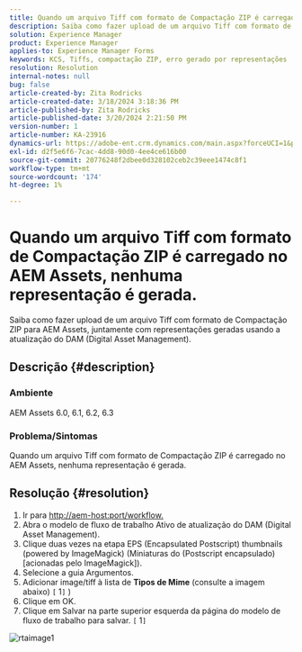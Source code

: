 ```yaml
---
title: Quando um arquivo Tiff com formato de Compactação ZIP é carregado no AEM Assets, nenhuma representação é gerada.
description: Saiba como fazer upload de um arquivo Tiff com formato de Compactação ZIP para AEM Assets, juntamente com representações geradas.
solution: Experience Manager
product: Experience Manager
applies-to: Experience Manager Forms
keywords: KCS, Tiffs, compactação ZIP, erro gerado por representações
resolution: Resolution
internal-notes: null
bug: false
article-created-by: Zita Rodricks
article-created-date: 3/18/2024 3:18:36 PM
article-published-by: Zita Rodricks
article-published-date: 3/20/2024 2:21:50 PM
version-number: 1
article-number: KA-23916
dynamics-url: https://adobe-ent.crm.dynamics.com/main.aspx?forceUCI=1&pagetype=entityrecord&etn=knowledgearticle&id=9b0508c6-3ae5-ee11-904d-6045bd006079
exl-id: d2f5e6f6-7cac-4dd8-90d0-4ee4ce616b00
source-git-commit: 20776248f2dbee0d328102ceb2c39eee1474c8f1
workflow-type: tm+mt
source-wordcount: '174'
ht-degree: 1%

---
```


# Quando um arquivo Tiff com formato de Compactação ZIP é carregado no AEM Assets, nenhuma representação é gerada.


Saiba como fazer upload de um arquivo Tiff com formato de Compactação ZIP para AEM Assets, juntamente com representações geradas usando a atualização do DAM (Digital Asset Management).

## Descrição {#description}


### Ambiente

AEM Assets 6.0, 6.1, 6.2, 6.3

### Problema/Sintomas

Quando um arquivo Tiff com formato de Compactação ZIP é carregado no AEM Assets, nenhuma representação é gerada.


## Resolução {#resolution}


1. Ir para [http://aem-host:port/workflow.](http://aem-host:port/workflow.)
2. Abra o modelo de fluxo de trabalho Ativo de atualização do DAM (Digital Asset Management).
3. Clique duas vezes na etapa EPS (Encapsulated Postscript) thumbnails (powered by ImageMagick) (Miniaturas do (Postscript encapsulado) [acionadas pelo ImageMagick]).
4. Selecione a guia Argumentos.
5. Adicionar image/tiff à lista de <b>Tipos de Mime</b> (consulte a imagem abaixo) `[` 1`]` )
6. Clique em OK.
7. Clique em Salvar na parte superior esquerda da página do modelo de fluxo de trabalho para salvar. `[` 1`]`


![rtaimage1](https://helpx.adobe.com/content/dam/help/en/experience-manager/kb/Tiffs-with-ZIP-Compression-do-not-get-renditions-generated-AEM-Assets/jcr%3acontent/main-pars/procedure/proc_par/step_4/step_par/image/rtaimage1.png)
